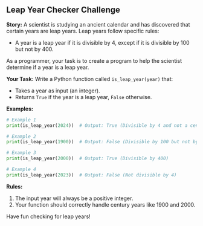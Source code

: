 ## Leap Year Checker Challenge

**Story:**
A scientist is studying an ancient calendar and has discovered that certain years are leap years. Leap years follow specific rules:

-   A year is a leap year if it is divisible by 4, except if it is divisible by 100 but not by 400.

As a programmer, your task is to create a program to help the scientist determine if a year is a leap year.

**Your Task:**
Write a Python function called `is_leap_year(year)` that:

-   Takes a year as input (an integer).
-   Returns `True` if the year is a leap year, `False` otherwise.

**Examples:**

```python
# Example 1
print(is_leap_year(2024))  # Output: True (Divisible by 4 and not a century year)

# Example 2
print(is_leap_year(1900))  # Output: False (Divisible by 100 but not by 400)

# Example 3
print(is_leap_year(2000))  # Output: True (Divisible by 400)

# Example 4
print(is_leap_year(2023))  # Output: False (Not divisible by 4)
```

**Rules:**

1. The input year will always be a positive integer.
2. Your function should correctly handle century years like 1900 and 2000.

Have fun checking for leap years!